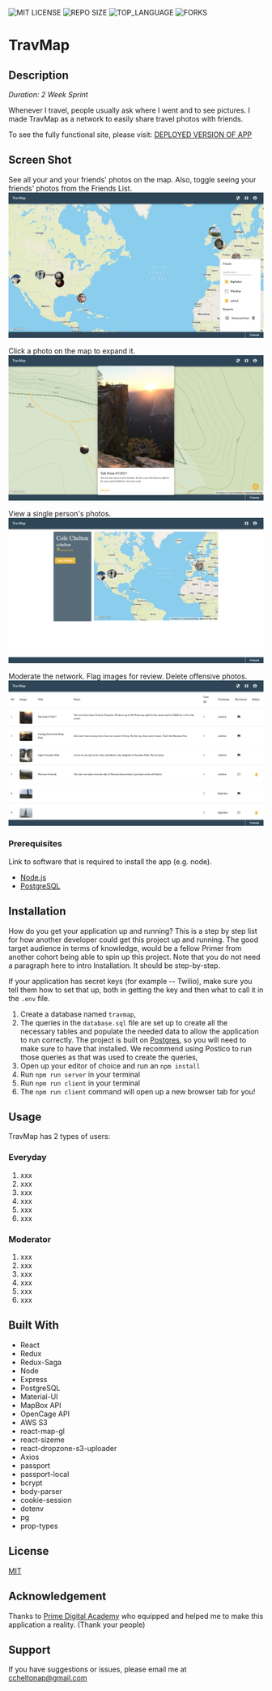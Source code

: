 ![MIT LICENSE](https://img.shields.io/github/license/cchelton/TravMap.svg?style=flat-square)
![REPO SIZE](https://img.shields.io/github/repo-size/cchelton/TravMap.svg?style=flat-square)
![TOP_LANGUAGE](https://img.shields.io/github/languages/top/cchelton/TravMap.svg?style=flat-square)
![FORKS](https://img.shields.io/github/forks/cchelton/TravMap.svg?style=social)

# TravMap

## Description

_Duration: 2 Week Sprint_

Whenever I travel, people usually ask where I went and to see pictures. I made TravMap as a network to easily share travel photos with friends.

To see the fully functional site, please visit: [DEPLOYED VERSION OF APP](www.heroku.com)

## Screen Shot

See all your and your friends' photos on the map. Also, toggle seeing your friends' photos from the Friends List.
![Your photos are pinned to the spot where they were taken](./documentation/images/readme3.png)

Click a photo on the map to expand it.
![See photo details, show ](./documentation/images/readme2.png)

View a single person's photos.
![A person's page displays their photos](./documentation/images/readme4.png)

Moderate the network. Flag images for review. Delete offensive photos.
![The moderation table displays all the images on the network.](./documentation/images/readme5.png)

### Prerequisites

Link to software that is required to install the app (e.g. node).

- [Node.js](https://nodejs.org/en/)
- [PostgreSQL](https://www.postgresql.org/)

## Installation

How do you get your application up and running? This is a step by step list for how another developer could get this project up and running. The good target audience in terms of knowledge, would be a fellow Primer from another cohort being able to spin up this project. Note that you do not need a paragraph here to intro Installation. It should be step-by-step.

If your application has secret keys (for example -- Twilio), make sure you tell them how to set that up, both in getting the key and then what to call it in the `.env` file.

1. Create a database named `travmap`,
2. The queries in the `database.sql` file are set up to create all the necessary tables and populate the needed data to allow the application to run correctly. The project is built on [Postgres](https://www.postgresql.org/download/), so you will need to make sure to have that installed. We recommend using Postico to run those queries as that was used to create the queries,
3. Open up your editor of choice and run an `npm install`
4. Run `npm run server` in your terminal
5. Run `npm run client` in your terminal
6. The `npm run client` command will open up a new browser tab for you!

## Usage

TravMap has 2 types of users:

### Everyday

1. xxx
2. xxx
3. xxx
4. xxx
5. xxx
6. xxx

### Moderator

1. xxx
2. xxx
3. xxx
4. xxx
5. xxx
6. xxx

## Built With

- React
- Redux
- Redux-Saga
- Node
- Express
- PostgreSQL
- Material-UI
- MapBox API
- OpenCage API
- AWS S3
- react-map-gl
- react-sizeme
- react-dropzone-s3-uploader
- Axios
- passport
- passport-local
- bcrypt
- body-parser
- cookie-session
- dotenv
- pg
- prop-types

## License

[MIT](./LICENSE.txt)

## Acknowledgement

Thanks to [Prime Digital Academy](www.primeacademy.io) who equipped and helped me to make this application a reality. (Thank your people)

## Support

If you have suggestions or issues, please email me at [ccheltonap@gmail.com](mailto:ccheltonap@gmail.com)
